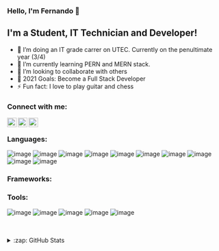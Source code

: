 ### Hello, I'm Fernando 👋

## I'm a Student, IT Technician and Developer!

- 🔭 I’m doing an IT grade carrer on UTEC. Currently on the penultimate year (3/4)
- 🌱 I’m currently learning PERN and MERN stack.
- 👯 I’m looking to collaborate with others
- 🥅 2021 Goals: Become a Full Stack Developer
- ⚡ Fun fact: I love to play guitar and chess


### Connect with me:

[<img align="left" alt="nando-dotjs | LinkedIn" width="22px" src="https://i.imgur.com/LPUx6lF.png" />][linkedin]
[<img align="left" alt="nando-dotjs | Facebook" width="22px" src="https://i.imgur.com/5NQvPq7.png" />][facebook]
[<img align="left" alt="nando-dotjs | Instagram" width="22px" src="https://i.imgur.com/mrY0L0z.png" />][instagram]


<br />


### Languages:

![image](https://img.shields.io/badge/HTML5-E34F26?style=for-the-badge&logo=html5&logoColor=white)
![image](https://img.shields.io/badge/CSS3-1572B6?style=for-the-badge&logo=css3&logoColor=white)
![image](https://img.shields.io/badge/JavaScript-F7DF1E?style=for-the-badge&logo=javascript&logoColor=black)
![image](https://img.shields.io/badge/React-20232A?style=for-the-badge&logo=react&logoColor=61DAFB)
![image](https://img.shields.io/badge/MySQL-00000F?style=for-the-badge&logo=mysql&logoColor=white)
![image](https://img.shields.io/badge/Node.js-43853D?style=for-the-badge&logo=node.js&logoColor=white)
![image](https://img.shields.io/badge/Java-ED8B00?style=for-the-badge&logo=java&logoColor=white)
![image](https://img.shields.io/badge/PostgreSQL-316192?style=for-the-badge&logo=postgresql&logoColor=white)
![image](https://img.shields.io/badge/MongoDB-4EA94B?style=for-the-badge&logo=mongodb&logoColor=white)
![image](https://img.shields.io/badge/Windows-0078D6?style=for-the-badge&logo=windows&logoColor=white)

### Frameworks:

### Tools:

![image](https://img.shields.io/badge/Visual_Studio_Code-0078D4?style=for-the-badge&logo=visual%20studio%20code&logoColor=white)
![image](https://img.shields.io/badge/Postman-FF6C37?style=for-the-badge&logo=Postman&logoColor=white)
![image](https://img.shields.io/badge/Yarn-2C8EBB?style=for-the-badge&logo=yarn&logoColor=white)
![image](https://img.shields.io/badge/npm-CB3837?style=for-the-badge&logo=npm&logoColor=white)
![image](https://img.shields.io/badge/Git-F05032?style=for-the-badge&logo=git&logoColor=white)


<br />
<br />

<details>
  <br />

  <summary>:zap: GitHub Stats</summary>

  <img align="left" alt="Nandodotjs's GitHub Stats" padding-top="10px" src="https://github-readme-stats.codestackr.vercel.app/api?username=nando-dotjs&         show_icons=true&theme=radical"/>
  
</details>

  
  




[instagram]: https://www.instagram.com/fer_perezuy
[linkedin]: https://www.linkedin.com/in/fernando-perez-pintos/
[facebook]: https://www.facebook.com/fernandoperezuy/

